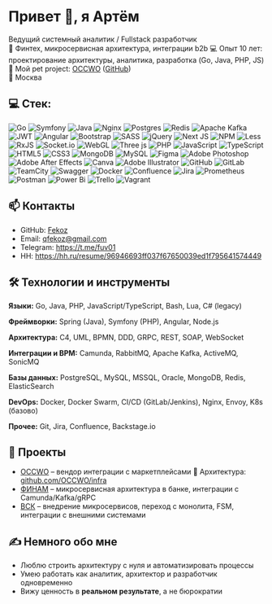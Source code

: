 # Привет 👋, я Артём

Ведущий системный аналитик / Fullstack разработчик  
🏦 Финтех, микросервисная архитектура, интеграции b2b 
💻 Опыт 10 лет: проектирование архитектуры, аналитика, разработка (Go, Java, PHP, JS)  
🔗 Мой pet project: [OCCWO](https://occwo.ru/) ([GitHub](https://github.com/OCCWO/infra))  
📍 Москва


## 💻 Стек:

![Go](https://img.shields.io/badge/go-%2300ADD8.svg?style=for-the-badge&logo=go&logoColor=white) ![Symfony](https://img.shields.io/badge/symfony-%23000000.svg?style=for-the-badge&logo=symfony&logoColor=white) ![Java](https://img.shields.io/badge/java-%23ED8B00.svg?style=for-the-badge&logo=openjdk&logoColor=white) ![Nginx](https://img.shields.io/badge/nginx-%23009639.svg?style=for-the-badge&logo=nginx&logoColor=white) ![Postgres](https://img.shields.io/badge/postgres-%23316192.svg?style=for-the-badge&logo=postgresql&logoColor=white) ![Redis](https://img.shields.io/badge/redis-%23DD0031.svg?style=for-the-badge&logo=redis&logoColor=white) ![Apache Kafka](https://img.shields.io/badge/Apache%20Kafka-000?style=for-the-badge&logo=apachekafka) ![JWT](https://img.shields.io/badge/JWT-black?style=for-the-badge&logo=JSON%20web%20tokens) ![Angular](https://img.shields.io/badge/angular-%23DD0031.svg?style=for-the-badge&logo=angular&logoColor=white) ![Bootstrap](https://img.shields.io/badge/bootstrap-%238511FA.svg?style=for-the-badge&logo=bootstrap&logoColor=white) ![SASS](https://img.shields.io/badge/SASS-hotpink.svg?style=for-the-badge&logo=SASS&logoColor=white) ![jQuery](https://img.shields.io/badge/jquery-%230769AD.svg?style=for-the-badge&logo=jquery&logoColor=white) ![Next JS](https://img.shields.io/badge/Next-black?style=for-the-badge&logo=next.js&logoColor=white) ![NPM](https://img.shields.io/badge/NPM-%23CB3837.svg?style=for-the-badge&logo=npm&logoColor=white) ![Less](https://img.shields.io/badge/less-2B4C80?style=for-the-badge&logo=less&logoColor=white) ![RxJS](https://img.shields.io/badge/rxjs-%23B7178C.svg?style=for-the-badge&logo=reactivex&logoColor=white) ![Socket.io](https://img.shields.io/badge/Socket.io-black?style=for-the-badge&logo=socket.io&badgeColor=010101) ![WebGL](https://img.shields.io/badge/WebGL-990000?logo=webgl&logoColor=white&style=for-the-badge) ![Three js](https://img.shields.io/badge/threejs-black?style=for-the-badge&logo=three.js&logoColor=white) ![PHP](https://img.shields.io/badge/php-%23777BB4.svg?style=for-the-badge&logo=php&logoColor=white) ![JavaScript](https://img.shields.io/badge/javascript-%23323330.svg?style=for-the-badge&logo=javascript&logoColor=%23F7DF1E) ![TypeScript](https://img.shields.io/badge/typescript-%23007ACC.svg?style=for-the-badge&logo=typescript&logoColor=white) ![HTML5](https://img.shields.io/badge/html5-%23E34F26.svg?style=for-the-badge&logo=html5&logoColor=white) ![CSS3](https://img.shields.io/badge/css3-%231572B6.svg?style=for-the-badge&logo=css3&logoColor=white) ![MongoDB](https://img.shields.io/badge/MongoDB-%234ea94b.svg?style=for-the-badge&logo=mongodb&logoColor=white) ![MySQL](https://img.shields.io/badge/mysql-4479A1.svg?style=for-the-badge&logo=mysql&logoColor=white) ![Figma](https://img.shields.io/badge/figma-%23F24E1E.svg?style=for-the-badge&logo=figma&logoColor=white) ![Adobe Photoshop](https://img.shields.io/badge/adobe%20photoshop-%2331A8FF.svg?style=for-the-badge&logo=adobe%20photoshop&logoColor=white) ![Adobe After Effects](https://img.shields.io/badge/Adobe%20After%20Effects-9999FF.svg?style=for-the-badge&logo=Adobe%20After%20Effects&logoColor=white) ![Canva](https://img.shields.io/badge/Canva-%2300C4CC.svg?style=for-the-badge&logo=Canva&logoColor=white) ![Adobe Illustrator](https://img.shields.io/badge/adobe%20illustrator-%23FF9A00.svg?style=for-the-badge&logo=adobe%20illustrator&logoColor=white) ![GitHub](https://img.shields.io/badge/github-%23121011.svg?style=for-the-badge&logo=github&logoColor=white) ![GitLab](https://img.shields.io/badge/gitlab-%23181717.svg?style=for-the-badge&logo=gitlab&logoColor=white) ![TeamCity](https://img.shields.io/badge/teamcity-000000.svg?style=for-the-badge&logo=teamcity&logoColor=white) ![Swagger](https://img.shields.io/badge/-Swagger-%23Clojure?style=for-the-badge&logo=swagger&logoColor=white) ![Docker](https://img.shields.io/badge/docker-%230db7ed.svg?style=for-the-badge&logo=docker&logoColor=white) ![Confluence](https://img.shields.io/badge/confluence-%23172BF4.svg?style=for-the-badge&logo=confluence&logoColor=white) ![Jira](https://img.shields.io/badge/jira-%230A0FFF.svg?style=for-the-badge&logo=jira&logoColor=white) ![Prometheus](https://img.shields.io/badge/Prometheus-E6522C?style=for-the-badge&logo=Prometheus&logoColor=white) ![Postman](https://img.shields.io/badge/Postman-FF6C37?style=for-the-badge&logo=postman&logoColor=white) ![Power Bi](https://img.shields.io/badge/power_bi-F2C811?style=for-the-badge&logo=powerbi&logoColor=black) ![Trello](https://img.shields.io/badge/Trello-%23026AA7.svg?style=for-the-badge&logo=Trello&logoColor=white) ![Vagrant](https://img.shields.io/badge/vagrant-%231563FF.svg?style=for-the-badge&logo=vagrant&logoColor=white)


## 📫 Контакты

- GitHub: [Fekoz](https://github.com/Fekoz)
- Email: qfekoz@gmail.com
- Telegram: https://t.me/fuv01
- HH: https://hh.ru/resume/96946693ff037f67650039ed1f795641574449


## 🛠️ Технологии и инструменты

**Языки:** Go, Java, PHP, JavaScript/TypeScript, Bash, Lua, C# (legacy)

**Фреймворки:** Spring (Java), Symfony (PHP), Angular, Node.js  

**Архитектура:** C4, UML, BPMN, DDD, GRPC, REST, SOAP, WebSocket  

**Интеграции и BPM:** Camunda, RabbitMQ, Apache Kafka, ActiveMQ, SonicMQ  

**Базы данных:** PostgreSQL, MySQL, MSSQL, Oracle, MongoDB, Redis, ElasticSearch  

**DevOps:** Docker, Docker Swarm, CI/CD (GitLab/Jenkins), Nginx, Envoy, K8s (базово)  

**Прочее:** Git, Jira, Confluence, Backstage.io  


## 🚀 Проекты

- [OCCWO](https://occwo.ru/) – вендор интеграции с маркетплейсами 🔗 Архитектура: [github.com/OCCWO/infra](https://github.com/OCCWO/infra)
- [ФИНАМ]([https://www.finam.ru/](https://www.finambank.ru/)) – микросервисная архитектура в банке, интеграции с Camunda/Kafka/gRPC
- [ВСК](https://www.vsk.ru/) – внедрение микросервисов, переход с монолита, FSM, интеграции с внешними системами


## ✍ Немного обо мне

- Люблю строить архитектуру с нуля и автоматизировать процессы
- Умею работать как аналитик, архитектор и разработчик одновременно
- Вижу ценность в **реальном результате**, а не бюрократии


